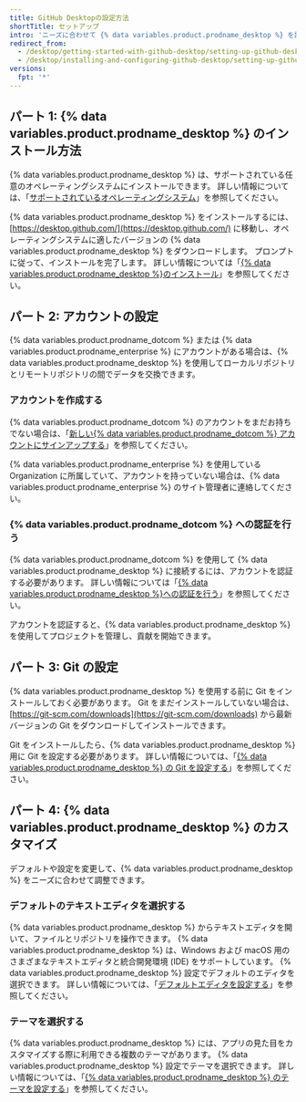 ```yaml
---
title: GitHub Desktopの設定方法
shortTitle: セットアップ
intro: 'ニーズに合わせて {% data variables.product.prodname_desktop %} を設定し、プロジェクトに貢献することができます。'
redirect_from:
  - /desktop/getting-started-with-github-desktop/setting-up-github-desktop
  - /desktop/installing-and-configuring-github-desktop/setting-up-github-desktop
versions:
  fpt: '*'
---
```


## パート 1: {% data variables.product.prodname_desktop %} のインストール方法

{% data variables.product.prodname_desktop %} は、サポートされている任意のオペレーティングシステムにインストールできます。 詳しい情報については、「[サポートされているオペレーティングシステム](/desktop/getting-started-with-github-desktop/supported-operating-systems)」を参照してください。

{% data variables.product.prodname_desktop %} をインストールするには、[https://desktop.github.com/](https://desktop.github.com/) に移動し、オペレーティングシステムに適したバージョンの {% data variables.product.prodname_desktop %} をダウンロードします。 プロンプトに従って、インストールを完了します。 詳しい情報については「[{% data variables.product.prodname_desktop %}のインストール](/desktop/getting-started-with-github-desktop/installing-github-desktop)」を参照してください。

## パート 2: アカウントの設定

{% data variables.product.prodname_dotcom %} または {% data variables.product.prodname_enterprise %} にアカウントがある場合は、{% data variables.product.prodname_desktop %} を使用してローカルリポジトリとリモートリポジトリの間でデータを交換できます。

### アカウントを作成する
{% data variables.product.prodname_dotcom %} のアカウントをまだお持ちでない場合は、「[新しい{% data variables.product.prodname_dotcom %} アカウントにサインアップする](/articles/signing-up-for-a-new-github-account/)」を参照してください。

{% data variables.product.prodname_enterprise %} を使用している Organization に所属していて、アカウントを持っていない場合は、{% data variables.product.prodname_enterprise %} のサイト管理者に連絡してください。

### {% data variables.product.prodname_dotcom %} への認証を行う
{% data variables.product.prodname_dotcom %} を使用して {% data variables.product.prodname_desktop %} に接続するには、アカウントを認証する必要があります。 詳しい情報については「[{% data variables.product.prodname_desktop %}への認証を行う](/desktop/getting-started-with-github-desktop/authenticating-to-github)」を参照してください。

アカウントを認証すると、{% data variables.product.prodname_desktop %} を使用してプロジェクトを管理し、貢献を開始できます。

## パート 3: Git の設定
{% data variables.product.prodname_desktop %} を使用する前に Git をインストールしておく必要があります。 Git をまだインストールしていない場合は、[https://git-scm.com/downloads](https://git-scm.com/downloads) から最新バージョンの Git をダウンロードしてインストールできます。

Git をインストールしたら、{% data variables.product.prodname_desktop %} 用に Git を設定する必要があります。 詳しい情報については、「[{% data variables.product.prodname_desktop %} の Git を設定する](/desktop/getting-started-with-github-desktop/configuring-git-for-github-desktop)」を参照してください。

## パート 4: {% data variables.product.prodname_desktop %} のカスタマイズ
デフォルトや設定を変更して、{% data variables.product.prodname_desktop %} をニーズに合わせて調整できます。

### デフォルトのテキストエディタを選択する
{% data variables.product.prodname_desktop %} からテキストエディタを開いて、ファイルとリポジトリを操作できます。 {% data variables.product.prodname_desktop %} は、Windows および macOS 用のさまざまなテキストエディタと統合開発環境 (IDE) をサポートしています。 {% data variables.product.prodname_desktop %} 設定でデフォルトのエディタを選択できます。 詳しい情報については、「[デフォルトエディタを設定する](/desktop/getting-started-with-github-desktop/configuring-a-default-editor)」を参照してください。

### テーマを選択する
{% data variables.product.prodname_desktop %} には、アプリの見た目をカスタマイズする際に利用できる複数のテーマがあります。 {% data variables.product.prodname_desktop %} 設定でテーマを選択できます。 詳しい情報については、「[{% data variables.product.prodname_desktop %} のテーマを設定する](/desktop/getting-started-with-github-desktop/setting-a-theme-for-github-desktop)」を参照してください。
